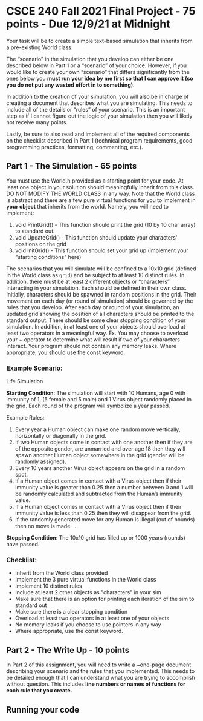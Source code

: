 # CSCE 240 Fall 2021 Final Project - 75 points - Due 12/9/21 at Midnight
Your task will be to create a simple text-based simulation that inherits from a pre-existing World class. 

The “scenario” in the simulation that you develop can either be one described below in Part 1 or a “scenario” of your choice. However, if you would like to create your own “scenario” that differs significantly from the ones below you **must run your idea by me first so that I can approve it (so you do not put any wasted effort in to something)**. 

In addition to the creation of your simulation, you will also be in charge of creating a document that describes what you are simulating. This needs to include all of the details or “rules” of your scenario. This is an important step as if I cannot figure out the logic of your simulation then you will likely not receive many points. 

Lastly, be sure to also read and implement all of the required components on the checklist described in Part 1 (technical program requirements, good programming practices, formatting, commenting, etc.). 

## Part 1 - The Simulation - 65 points
You must use the World.h provided as a starting point for your code. At least one object in your solution should meaningfully inherit from this class. DO NOT MODIFY THE WORLD CLASS in any way. Note that the World class is abstract and there are a few pure virtual functions for you to implement in **your object** that inherits from the world. Namely, you will need to implement: 

1. void PrintGrid() - This function should print the grid (10 by 10 char array) to standard out. 
2. void UpdateGrid() - This function should update your characters' positions on the grid
3. void initGrid() - This function should set your grid up (implement your "starting conditions" here)

The scenarios that you will simulate will be confined to a 10x10 grid (defined in the World class as `grid`) and be subject to at least 10 distinct rules. In addition, there must be at least 2 different objects or “characters” interacting in your simulation. Each should be defined in their own class. Initially, characters should be spawned in random positions in the grid. Their movement on each day (or round of simulation) should be governed by the rules that you develop. After each day or round of your simulation, an updated grid showing the position of all characters should be printed to the standard output. There should be some clear stopping condition of your simulation. In addition, in at least one of your objects should overload at least two operators in a meaningful way. Ex. You may choose to overload your + operator to determine what will result if two of your characters interact. Your program should not contain any memory leaks. Where appropriate, you should use the const keyword. 

### Example Scenario: 

Life Simulation

**Starting Condition**: The simulation will start with 10 Humans, age 0 with immunity of 1, (5 female and 5 male) and 1 Virus object randomly placed in the grid. Each round of the program will symbolize a year passed.

Example Rules: 
1. Every year a Human object can make one random move vertically, horizontally or diagonally in the grid. 
2. If two Human objects come in contact with one another then if they are of the opposite gender, are unmarried and over age 18 then they will spawn another Human object somewhere in the grid (gender will be randomly assigned). 
3. Every 10 years another Virus object appears on the grid in a random spot. 
4. If a Human object comes in contact with a Virus object then if their immunity value is greater than 0.25 then a number between 0 and 1 will be randomly calculated and subtracted from the Human’s immunity value.
5. If a Human object comes in contact with a Virus object then if their immunity value is less than 0.25 then they will disappear from the grid. 
6. If the randomly generated move for any Human is illegal (out of bounds) then no move is made. 
...

**Stopping Condition**: The 10x10 grid has filled up or 1000 years (rounds) have passed. 

### Checklist:
- Inherit from the World class provided
- Implement the 3 pure virtual functions in the World class
- Implement 10 distinct rules
- Include at least 2 other objects as "characters" in your sim
- Make sure that there is an option for printing each iteration of the sim to standard out
- Make sure there is a clear stopping condition
- Overload at least two operators in at least one of your objects
- No memory leaks if you choose to use pointers in any way
- Where appropriate, use the const keyword. 

## Part 2 - The Write Up - 10 points
In Part 2 of this assignment, you will need to write a ~one-page document describing your scenario and the rules that you implemented. This needs to be detailed enough that I can understand what you are trying to accomplish without question. This includes **line numbers or names of functions for each rule that you create.**

## Running your code
